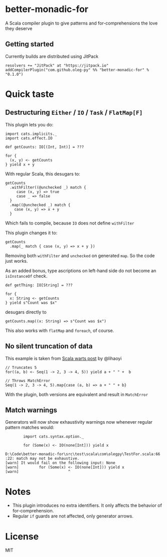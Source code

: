 # better-monadic-for
A Scala compiler plugin to give patterns and for-comprehensions the love they deserve

## Getting started
Currently builds are distributed using JitPack
```
resolvers += "JitPack" at "https://jitpack.io"
addCompilerPlugin("com.github.oleg-py" %% "better-monadic-for" % "0.1.0")
```

# Quick taste
## Destructuring `Either` / `IO` / `Task` / `FlatMap[F]`

This plugin lets you do:
```
import cats.implicits._
import cats.effect.IO

def getCounts: IO[(Int, Int)] = ???

for {
  (x, y) <- getCounts
} yield x + y
```

With regular Scala, this desugars to:
```
getCounts
  .withFilter((@unchecked _) match {
     case (x, y) => true
     case _ => false
  }
  .map((@unchecked _) match {
    case (x, y) => x + y
  }
```

Which fails to compile, because `IO` does not define `withFilter`

This plugin changes it to:
```
getCounts
  .map(_ match { case (x, y) => x + y })
```
Removing both `withFilter` and `unchecked` on generated `map`. So the code just works.

As an added bonus, type ascriptions on left-hand side do not become an `isInstanceOf` check.

```
def getThing: IO[String] = ???

for {
  x: String <- getCounts
} yield s"Count was $x"
```

desugars directly to

```
getCounts.map((x: String) => s"Count was $x")
```

This also works with `flatMap` and `foreach`, of course.

## No silent truncation of data

This example is taken from [Scala warts post](http://www.lihaoyi.com/post/WartsoftheScalaProgrammingLanguage.html#conflating-total-destructuring-with-partial-pattern-matching) by @lihaoyi
```
// Truncates 5
for((a, b) <- Seq(1 -> 2, 3 -> 4, 5)) yield a + " " +  b

// Throws MatchError
Seq(1 -> 2, 3 -> 4, 5).map{case (a, b) => a + " " + b}
```

With the plugin, both versions are equivalent and result in `MatchError`

## Match warnings
Generators will now show exhaustivity warnings now whenever regular pattern matches would:

```
        import cats.syntax.option._

        for (Some(x) <- IO(none[Int])) yield x
```

```
D:\Code\better-monadic-for\src\test\scala\com\olegpy\TestFor.scala:66
:22: match may not be exhaustive.
[warn] It would fail on the following input: None
[warn]         for (Some(x) <- IO(none[Int])) yield x
[warn]                      ^
```

# Notes
- This plugin introduces no extra identifiers. It only affects the behavior of for-comprehension.
- Regular `if` guards are not affected, only generator arrows.



# License
MIT